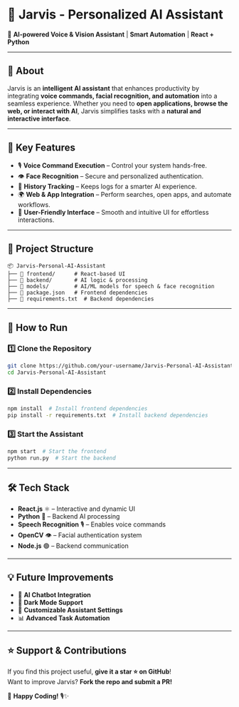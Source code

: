 # **🤖 Jarvis - Personalized AI Assistant**  
🚀 **AI-powered Voice & Vision Assistant** | **Smart Automation** | **React + Python**  

---

## 📌 **About**  
Jarvis is an **intelligent AI assistant** that enhances productivity by integrating **voice commands, facial recognition, and automation** into a seamless experience. Whether you need to **open applications, browse the web, or interact with AI**, Jarvis simplifies tasks with a **natural and interactive interface**.  

---

## 🎯 **Key Features**  
- 🎙️ **Voice Command Execution** – Control your system hands-free.  
- 👁️ **Face Recognition** – Secure and personalized authentication.  
- 📜 **History Tracking** – Keeps logs for a smarter AI experience.  
- 🌍 **Web & App Integration** – Perform searches, open apps, and automate workflows.  
- 🎨 **User-Friendly Interface** – Smooth and intuitive UI for effortless interactions.  

---

## 📂 **Project Structure**  
```
📦 Jarvis-Personal-AI-Assistant  
├── 📁 frontend/      # React-based UI  
├── 📁 backend/       # AI logic & processing  
├── 📁 models/        # AI/ML models for speech & face recognition  
├── 📄 package.json   # Frontend dependencies  
├── 📄 requirements.txt  # Backend dependencies  
```

---

## 🚀 **How to Run**  
### **1️⃣ Clone the Repository**  
```bash
git clone https://github.com/your-username/Jarvis-Personal-AI-Assistant.git  
cd Jarvis-Personal-AI-Assistant  
```
### **2️⃣ Install Dependencies**  
```bash
npm install  # Install frontend dependencies  
pip install -r requirements.txt  # Install backend dependencies  
```
### **3️⃣ Start the Assistant**  
```bash
npm start  # Start the frontend  
python run.py  # Start the backend  
```

---

## 🛠 **Tech Stack**  
- **React.js** ⚛️ – Interactive and dynamic UI  
- **Python** 🐍 – Backend AI processing  
- **Speech Recognition** 🎙️ – Enables voice commands  
- **OpenCV** 👁️ – Facial authentication system  
- **Node.js** 🟢 – Backend communication  

---

## 💡 **Future Improvements**  
- 🤖 **AI Chatbot Integration**  
- 🌙 **Dark Mode Support**  
- 🔄 **Customizable Assistant Settings**  
- 📊 **Advanced Task Automation**  

---

## ⭐ **Support & Contributions**  
If you find this project useful, **give it a star ⭐ on GitHub**!  
Want to improve Jarvis? **Fork the repo and submit a PR!**  

🚀 **Happy Coding!** 🎙️✨
